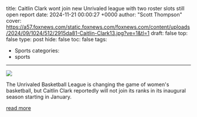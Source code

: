 title: Caitlin Clark wont join new Unrivaled league with two roster slots still open report
date: 2024-11-21 00:00:27 +0000
author: "Scott Thompson"
cover: https://a57.foxnews.com/static.foxnews.com/foxnews.com/content/uploads/2024/09/1024/512/2915da81-Caitlin-Clark13.jpg?ve=1&tl=1
draft: false
top: false
type: post
hide: false
toc: false
tags:
  - Sports
categories:
  - sports
---

![](https://a57.foxnews.com/static.foxnews.com/foxnews.com/content/uploads/2024/09/1024/512/2915da81-Caitlin-Clark13.jpg?ve=1&tl=1)

The Unrivaled Basketball League is changing the game of women's basketball, but Caitlin Clark reportedly will not join its ranks in its inaugural season starting in January.

[read more](https://www.foxnews.com/sports/caitlin-clark-wont-join-new-unrivaled-league-despite-two-roster-slots-still-open-report)
